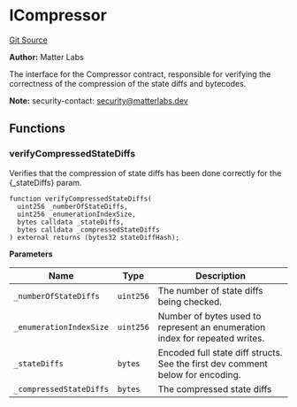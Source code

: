 # ICompressor
[Git Source](https://github.com/matter-labs/zksync-contracts/blob/a1506a91fd7e3b73aa6fe10caf12e32f39e26211/contracts/l2-contracts/L2ContractHelper.sol)

**Author:**
Matter Labs

The interface for the Compressor contract, responsible for verifying the correctness of
the compression of the state diffs and bytecodes.

**Note:**
security-contact: security@matterlabs.dev


## Functions
### verifyCompressedStateDiffs

Verifies that the compression of state diffs has been done correctly for the {_stateDiffs} param.


```solidity
function verifyCompressedStateDiffs(
  uint256 _numberOfStateDiffs,
  uint256 _enumerationIndexSize,
  bytes calldata _stateDiffs,
  bytes calldata _compressedStateDiffs
) external returns (bytes32 stateDiffHash);
```
**Parameters**

|Name|Type|Description|
|----|----|-----------|
|`_numberOfStateDiffs`|`uint256`|The number of state diffs being checked.|
|`_enumerationIndexSize`|`uint256`|Number of bytes used to represent an enumeration index for repeated writes.|
|`_stateDiffs`|`bytes`|Encoded full state diff structs. See the first dev comment below for encoding.|
|`_compressedStateDiffs`|`bytes`|The compressed state diffs|


